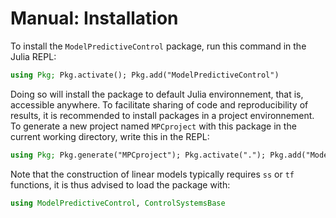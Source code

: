 # Manual: Installation

To install the `ModelPredictiveControl` package, run this command in the Julia REPL:

```julia
using Pkg; Pkg.activate(); Pkg.add("ModelPredictiveControl")
```

Doing so will install the package to default Julia environnement, that is, accessible
anywhere. To facilitate sharing of code and reproducibility of results, it is recommended to
install packages in a project environnement. To generate a new project named `MPCproject`
with this package in the current working directory, write this in the REPL:

```julia
using Pkg; Pkg.generate("MPCproject"); Pkg.activate("."); Pkg.add("ModelPredictiveControl")
```

Note that the construction of linear models typically requires `ss` or `tf` functions,
it is thus advised to load the package with:

```julia
using ModelPredictiveControl, ControlSystemsBase
```

